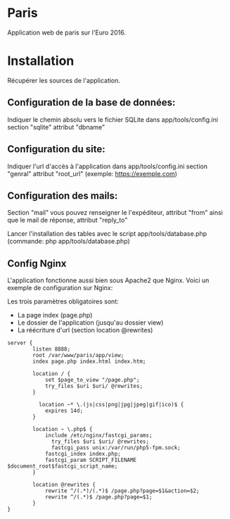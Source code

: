# Paris
Application web de paris sur l'Euro 2016.

# Installation
Récupérer les sources de l'application. 
## Configuration de la base de données:
  Indiquer le chemin absolu vers le fichier SQLite dans app/tools/config.ini section "sqlite" attribut "dbname"

## Configuration du site:
  Indiquer l'url d'accès à l'application dans app/tools/config.ini section "genral" attribut "root_url" (exemple: https://exemple.com)

## Configuration des mails:
  Section "mail" vous pouvez renseigner le l'expéditeur, attribut "from" ainsi que le mail de réponse, attribut "reply_to"

Lancer l'installation des tables avec le script app/tools/database.php (commande: php app/tools/database.php)

## Config Nginx
L'application fonctionne aussi bien sous Apache2 que Nginx. 
Voici un exemple de configuration sur Nginx:

Les trois paramètres obligatoires sont:
  * La page index (page.php)
  * Le dossier de l'application (jusqu'au dossier view)
  * La réécriture d'url (section location @rewrites)
```
server {
        listen 8888;
        root /var/www/paris/app/view;
        index page.php index.html index.htm;

      	location / {
      	   	set $page_to_view "/page.php";
          	try_files $uri $uri/ @rewrites;
      	}

	      location ~* \.(js|css|png|jpg|jpeg|gif|ico)$ {
            expires 14d;
        }
	
      	location ~ \.php$ {
          	include /etc/nginx/fastcgi_params;
      		  try_files $uri $uri/ @rewrites;
      		  fastcgi_pass unix:/var/run/php5-fpm.sock;
            fastcgi_index index.php;
            fastcgi_param SCRIPT_FILENAME $document_root$fastcgi_script_name;
      	}

      	location @rewrites {
      		rewrite ^/(.*)/(.*)$ /page.php?page=$1&action=$2;
      		rewrite ^/(.*)$ /page.php?page=$1;
      	}
}
```
